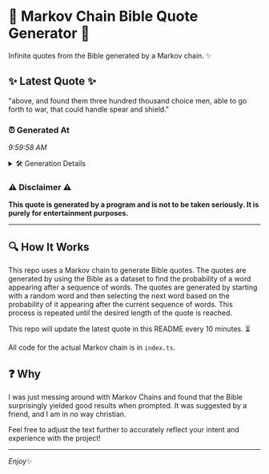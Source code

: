# 📖 Markov Chain Bible Quote Generator 📖

Infinite quotes from the Bible generated by a Markov chain. ✨

## ✨ Latest Quote ✨
"above, and found them three hundred thousand choice men, able to go forth to war, that could handle spear and shield."

### ⏰ Generated At
*9:59:58 AM*

<details>
    <summary>🛠️ Generation Details</summary>
    <p>
        <strong>🌱 Seed:</strong> above,<br>
        <strong>🔄 Iterations:</strong> 20<br>
        <strong>📜 Context History:</strong><br>[ above, ]: and<br>[ above,, and ]: found<br>[ above,, and, found ]: them<br>[ above,, and, found, them ]: three<br>[ above,, and, found, them, three ]: hundred<br>[ above,, and, found, them, three, hundred ]: thousand<br>[ and, found, them, three, hundred, thousand ]: choice<br>[ found, them, three, hundred, thousand, choice ]: men,<br>[ them, three, hundred, thousand, choice, men, ]: able<br>[ three, hundred, thousand, choice, men,, able ]: to<br>[ hundred, thousand, choice, men,, able, to ]: go<br>[ thousand, choice, men,, able, to, go ]: forth<br>[ choice, men,, able, to, go, forth ]: to<br>[ men,, able, to, go, forth, to ]: war,<br>[ able, to, go, forth, to, war, ]: that<br>[ to, go, forth, to, war,, that ]: could<br>[ go, forth, to, war,, that, could ]: handle<br>[ forth, to, war,, that, could, handle ]: spear<br>[ to, war,, that, could, handle, spear ]: and<br>[ war,, that, could, handle, spear, and ]: shield.<br>
    </p>
</details>

### ⚠️ Disclaimer ⚠️
**This quote is generated by a program and is not to be taken seriously. It is purely for entertainment purposes.**

---

## 🔍 How It Works

This repo uses a Markov chain to generate Bible quotes. The quotes are generated by using the Bible as a dataset to find the probability of a word appearing after a sequence of words. The quotes are generated by starting with a random word and then selecting the next word based on the probability of it appearing after the current sequence of words. This process is repeated until the desired length of the quote is reached.

This repo will update the latest quote in this README every 10 minutes. ⏳

All code for the actual Markov chain is in `index.ts`.

## ❓ Why

I was just messing around with Markov Chains and found that the Bible surprisingly yielded good results when prompted. 
It was suggested by a friend, and I am in no way christian.

Feel free to adjust the text further to accurately reflect your intent and experience with the project!

---

*Enjoy*✨
